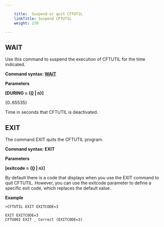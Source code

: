 ```yaml
---

    title:  Suspend or quit CFTUTIL
    linkTitle: Suspend CFTUTIL
    weight: 270

---
```

## WAIT

<span id="About_the_WAIT_Command"></span>Use this command to suspend the execution of CFTUTIL for
the time indicated.

****Command syntax: [WAIT](../../#WAIT)****

**Parameters**

**\[DURING = {<u>0</u> | n}\]**

{0..65535}

Time in seconds that CFTUTIL is deactivated.

## EXIT

The command EXIT quits the CFTUTIL program.

****Command syntax: EXIT****

**Parameters**

**\[exitcode = {<u>0</u> | n}\]**

By default there is a code that displays when you use the EXIT command to quit CFTUTIL. However, you can use the exitcode parameter to define a specific exit code, which replaces the default value.

****Example****

```
>CFTUTIL EXIT EXITCODE=3
 
EXIT EXITCODE=3
CFTU00I EXIT _ Correct (EXITCODE=3)
```
